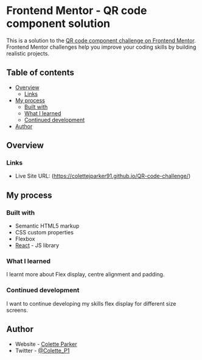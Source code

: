 # Frontend Mentor - QR code component solution

This is a solution to the [QR code component challenge on Frontend Mentor](https://www.frontendmentor.io/challenges/qr-code-component-iux_sIO_H). Frontend Mentor challenges help you improve your coding skills by building realistic projects.

## Table of contents

- [Overview](#overview)
  - [Links](#links)
- [My process](#my-process)
  - [Built with](#built-with)
  - [What I learned](#what-i-learned)
  - [Continued development](#continued-development)
- [Author](#author)

## Overview

### Links

- Live Site URL: (https://colettejparker91.github.io/QR-code-challenge/)

## My process

### Built with

- Semantic HTML5 markup
- CSS custom properties
- Flexbox
- [React](https://reactjs.org/) - JS library

### What I learned

I learnt more about Flex display, centre alignment and padding.

### Continued development

I want to continue developing my skills flex display for different size screens.

## Author

- Website - [Colette Parker](https://colettejparker91.github.io/react-porto-website/)
- Twitter - [@Colette_P1](https://www.twitter.com/Colette_P1)
